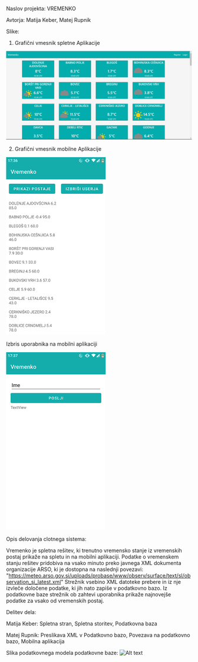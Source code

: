Naslov projekta: VREMENKO

Avtorja: Matija Keber, Matej Rupnik

Slike:

1. Grafični vmesnik spletne Aplikacije

![Slika Spletne Aplikacije](web/wwwroot/img/Spletna.jpg)

2. Grafični vmesnik mobilne Aplikacije

![App Aplikacije](web/wwwroot/img/App.png)

Izbris uporabnika na mobilni aplikaciji

![App Izbris Uporabnika](web/wwwroot/img/Aizbris.png)

Opis delovanja clotnega sistema:

Vremenko je spletna rešitev, ki trenutno vremensko stanje iz vremenskih postaj prikaže na spletu in na mobilni aplikaciji.
Podatke o vremenskem stanju rešitev pridobiva na vsako minuto preko javnega XML dokumenta organizacije ARSO, ki je dostopna na naslednji povezavi: "https://meteo.arso.gov.si/uploads/probase/www/observ/surface/text/sl/observation_si_latest.xml"
Strežnik vsebino XML datoteke prebere in iz nje izvleče določene podatke, ki jih nato zapiše v podatkovno bazo.
Iz podatkovne baze strežnik ob zahtevi uporabnika prikaže najnovejše podatke za vsako od vremenskih postaj.

Delitev dela:

Matija Keber: Spletna stran, Spletna storitev, Podatkovna baza

Matej Rupnik: Preslikava XML v Podatkovno bazo, Povezava na podatkovno bazo, Mobilna aplikacija

Slika podatkovnega modela podatkovne baze:
![Alt text](url "Title")
